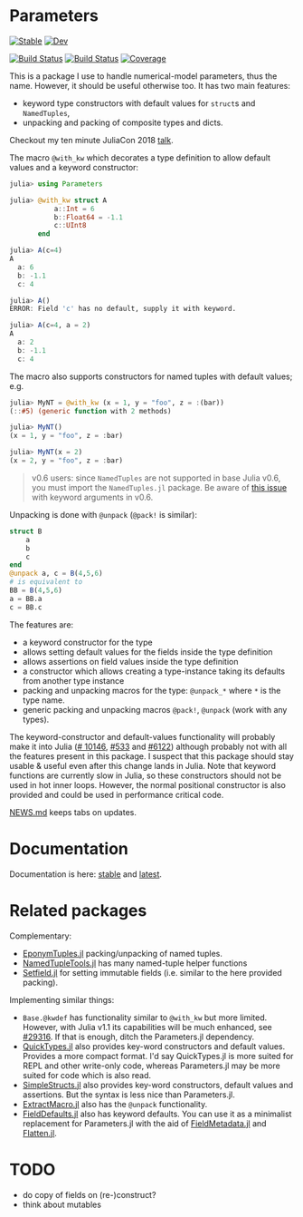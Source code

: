 # Parameters

[![Stable](https://img.shields.io/badge/docs-stable-blue.svg)](https://mauro3.github.io/Parameters.jl/stable)
[![Dev](https://img.shields.io/badge/docs-dev-blue.svg)](https://mauro3.github.io/Parameters.jl/dev)

[![Build Status](https://github.com/mauro3/Parameters.jl/workflows/CI/badge.svg)](https://github.com/mauro3/Parameters.jl/actions)
[![Build Status](https://ci.appveyor.com/api/projects/status/github/mauro3/Parameters.jl?branch=master&svg=true)](https://ci.appveyor.com/project/mauro3/parameters-jl/branch/master)
[![Coverage](https://codecov.io/gh/mauro3/Parameters.jl/branch/master/graph/badge.svg)](https://codecov.io/gh/mauro3/Parameters.jl)


This is a package I use to handle numerical-model parameters, thus the
name.  However, it should be useful otherwise too.  It has two main
features:

- keyword type constructors with default values for `struct`s and `NamedTuples`,
- unpacking and packing of composite types and dicts.

Checkout my ten minute JuliaCon 2018 [talk](https://youtu.be/JFrzrTYFYbU?t=1m).

The macro `@with_kw` which decorates a type definition to
allow default values and a keyword constructor:
```julia
julia> using Parameters

julia> @with_kw struct A
           a::Int = 6
           b::Float64 = -1.1
           c::UInt8
       end

julia> A(c=4)
A
  a: 6
  b: -1.1
  c: 4

julia> A()
ERROR: Field 'c' has no default, supply it with keyword.

julia> A(c=4, a = 2)
A
  a: 2
  b: -1.1
  c: 4
```

The macro also supports constructors for named tuples with default values; e.g.

```julia
julia> MyNT = @with_kw (x = 1, y = "foo", z = :(bar))
(::#5) (generic function with 2 methods)

julia> MyNT()
(x = 1, y = "foo", z = :bar)

julia> MyNT(x = 2)
(x = 2, y = "foo", z = :bar)
```

> v0.6 users: since `NamedTuples` are not supported in base Julia v0.6, you must import the `NamedTuples.jl` package. Be aware of [this issue](https://github.com/JuliaLang/julia/issues/17240) with keyword arguments in v0.6.

Unpacking is done with `@unpack` (`@pack!` is similar):
```julia
struct B
    a
    b
    c
end
@unpack a, c = B(4,5,6)
# is equivalent to
BB = B(4,5,6)
a = BB.a
c = BB.c
```

The features are:

- a keyword constructor for the type
- allows setting default values for the fields inside the type
  definition
- allows assertions on field values inside the type definition
- a constructor which allows creating a type-instance taking its defaults from
  another type instance
- packing and unpacking macros for the type: `@unpack_*` where `*` is
  the type name.
- generic packing and unpacking macros `@pack!`, `@unpack` (work with
  any types).

The keyword-constructor and default-values functionality will probably
make it into Julia
([# 10146](https://github.com/JuliaLang/julia/issues/10146),
[#533](https://github.com/JuliaLang/julia/issues/5333) and
[#6122](https://github.com/JuliaLang/julia/pull/6122)) although
probably not with all the features present in this package.  I suspect
that this package should stay usable & useful even after this change
lands in Julia.  Note that keyword functions are currently slow in
Julia, so these constructors should not be used in hot inner loops.
However, the normal positional constructor is also provided and could be
used in performance critical code.

[NEWS.md](https://github.com/mauro3/Parameters.jl/blob/master/NEWS.md)
keeps tabs on updates.

# Documentation

Documentation is here: [stable](https://mauro3.github.io/Parameters.jl/stable) and [latest](https://mauro3.github.io/Parameters.jl/latest).

# Related packages

Complementary:
- [EponymTuples.jl](https://github.com/tpapp/EponymTuples.jl) packing/unpacking
  of named tuples.
- [NamedTupleTools.jl](https://github.com/JeffreySarnoff/NamedTupleTools.jl)
  has many named-tuple helper functions
- [Setfield.jl](https://github.com/jw3126/Setfield.jl) for setting
  immutable fields (i.e. similar to the here provided packing).

Implementing similar things:
- `Base.@kwdef` has functionality similar to `@with_kw` but more
  limited.  However, with Julia v1.1 its capabilities will be much
  enhanced, see [#29316](https://github.com/JuliaLang/julia/pull/29316).
  If that is enough, ditch the Parameters.jl dependency.
- [QuickTypes.jl](https://github.com/cstjean/QuickTypes.jl) also
  provides key-word constructors and default values.  Provides a more
  compact format.  I'd say QuickTypes.jl is more suited for REPL and
  other write-only code, whereas Parameters.jl may be more suited for
  code which is also read.
- [SimpleStructs.jl](https://github.com/pluskid/SimpleStructs.jl) also
  provides key-word constructors, default values and assertions.  But
  the syntax is less nice than Parameters.jl.
- [ExtractMacro.jl](https://github.com/carlobaldassi/ExtractMacro.jl) also has
  the `@unpack` functionality.
- [FieldDefaults.jl](https://github.com/rafaqz/FieldDefaults.jl) also has
  keyword defaults. You can use it as a minimalist replacement for Parameters.jl
  with the aid of [FieldMetadata.jl](https://github.com/rafaqz/FieldMetadata.jl)
  and [Flatten.jl](https://github.com/rafaqz/Flatten.jl).

# TODO

- do copy of fields on (re-)construct?
- think about mutables
